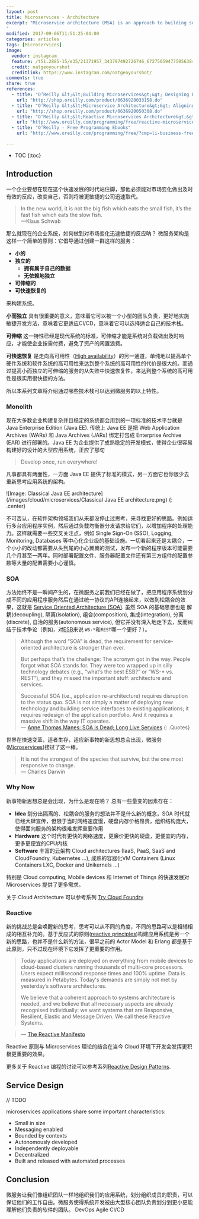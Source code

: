```yaml
---
layout: post
title: Microservices - Architecture
excerpt: "Microservice architecture (MSA) is an approach to building software systems that decomposes business domain models into smaller, consistent, bounded-contexts implemented by services. These services are isolated and autonomous yet communicate to provide some piece of business functionality. Microservices are typically implemented and operated by small teams with enough autonomy that each team and service can change its internal implementation details (including replacing it outright!) with minimal impact across the rest of the system.
"
modified: 2017-09-06T11:51:25-04:00
categories: articles
tags: [Microservices]
image:
  vendor: instagram
  feature: /t51.2885-15/e35/21371957_343797492726746_672750594775056384_n.jpg
  credit: natgeoyourshot
  creditlink: https://www.instagram.com/natgeoyourshot/
comments: true
share: true
references:
  - title: "O’Reilly &lt;&lt;Building Microservices&gt;&gt; Designing Fine-Grained Systems"
    url: "http://shop.oreilly.com/product/0636920033158.do"
  - title: "O’Reilly &lt;&lt;Microservice Architecture&gt;&gt; Aligning Principles, Practices, and Culture"
    url: "http://shop.oreilly.com/product/0636920050308.do"
  - title: "O’Reilly &lt;&lt;Reactive Microservices Architecture&gt;&gt; Design Principles for Distributed Systems"
    url: "http://www.oreilly.com/programming/free/reactive-microservices-architecture-orm.csp"
  - title: "O’Reilly - Free Programming Ebooks"
    url: "http://www.oreilly.com/programming/free/?cmp=li-business-free-info-onboarding_li_freereport_programming_ac"

---
```


* TOC
{:toc}

## Introduction

一个企业要想在现在这个快速发展的时代站住脚，那他必须能对市场变化做出及时有效的反应，改变自己，否则将被更敏捷的公司迅速取代。

> In the new world, it is not the big fish which eats the small fish, it’s the fast fish which eats the slow fish.<br>
—Klaus Schwab

那么就现在的企业系统，如何做到对市场变化迅速敏捷的反应呐？ 微服务架构是这样一个简单的原则：它倡导通过创建一群这样的服务：

* **小的**
* **独立的**
  * **拥有属于自己的数据**
  * **无依赖地独立**
* **可伸缩的**
* **可快速恢复的**

来构建系统。

**小而独立** 具有很重要的意义，意味着它可以被一个小型的团队负责，更好地实施敏捷开发方法，意味着它更适应CI/CD，意味着它可以选择适合自己的技术栈。

**可伸缩** 这一特性已经是现代系统的标准，可伸缩才能是系统对负载做出及时响应，才能使企业按需付费，避免了资产的闲置浪费。

**可快速恢复** 是走向高可用性（[High availability][High_availability]）的另一通道，单纯地以提高单个硬件系统和软件系统的高可用性来达到整个系统的高可用性的代价是很大的。而通过提高小而独立的可伸缩的服务的从失败中快速恢复性，来达到整个系统的高可用性是很实用很快捷的方法。

所以本系列文章将介绍通过哪些技术栈可以达到微服务的以上特性。

### Monolith

现在大多数企业构建复杂并且稳定的系统都会用到的一项标准的技术平台就是 Java Enterprise Edition (Java EE). 传统上 Java EE 是把 Web Application Archives (WARs) 和 Java Archives (JARs) 绑定打包成 Enterprise Archive (EAR) 进行部署的。Java EE 为企业提供了成熟稳定的开发模式，使得企业很容易构建好的设计的大型应用系统，正应了那句

> Develop once, run everywhere!

凡事都具有两面性，一方面 Java EE 提供了标准的模式，另一方面它也你很少去重新思考应用系统的架构。

![Image: Classical Java EE architecture](/images/cloud/microservices/Classical Java EE architecture.png)
{: .center}
<style>.center img {max-width: 500px !important; border: 1px solid lightgrey;}</style>

不可否认，在软件架构领域我们从来都没停止过思考，来寻找更好的思路。例如运行多台应用程序实例，然后通过负载均衡器分发请求给它们，以增加程序的处理能力。这样就需要一些交叉关注点，例如 Single Sign-On (SSO), Logging, Monitoring, Databases 等中心化企业级的基础设施。一切看起来还是太耦合，一个小小的改动都需要从头到尾的小心翼翼的测试，发布一个新的程序版本可能需要几个月甚至一两年。同时部署配置文件、服务器配置文件还有第三方组件的配置参数等大量的配置需要小心谨慎。

### SOA

方法始终不是一瞬间产生的，在微服务之前我们已经在做了，把应用程序系统划分成不同的应用程序服务然后在通过统一协议的API连接起来，以做到松耦合的效果，这就是 [Service Oriented Architecture (SOA)][SOA]. 虽然 SOA 的基础思想也是 解耦(decoupling), 隔离(isolation), 组合(composition), 集成(integration), 分离(discrete), 自治的服务(autonomous service), 但它并没有深入地走下去，反而纠结于技术争论（例如，对[ESB][ESB]来说 `WS-*`和`REST`哪一个更好？）。

> Although the word “SOA” is dead, the requirement for service-oriented architecture is stronger than ever.
>
> But perhaps that’s the challenge: The acronym got in the way. People forgot what SOA stands for. They were too wrapped up in silly technology debates (e.g., “what’s the best ESB?” or “WS-* vs. REST”), and they missed the important stuff: architecture and services.
>
> Successful SOA (i.e., application re-architecture) requires disruption to the status quo. SOA is not simply a matter of deploying new technology and building service interfaces to existing applications; it requires redesign of the application portfolio. And it requires a massive shift in the way IT operates.<br>
— [Anne Thomas Manes: SOA is Dead; Long Live Services](http://apsblog.burtongroup.com/2009/01/soa-is-dead-long-live-services.html)
{: .Quotes}

世界在快速变革，适者生存，适应新事物的新思想总会出现，微服务([Microservices][Microservices])接过了这一棒。

> It is not the strongest of the species that survive, but the one most responsive to change.<br>
— Charles Darwin

### Why Now
新事物新思想总是会出现，为什么是现在呐？ 总有一些量变的因素存在：

* **Idea** 划分出隔离的、松耦合的服务的想法并不是什么新的概念，SOA 时代就已经大肆宣传，但限于当时网络速度慢，硬盘内存价格昂贵，组织结构庞大，使得面向服务的架构很难发挥重要作用
* **Hardware** 这个时代有更快的网络速度，更廉价更快的硬盘，更便宜的内存，更多更便宜的CPU内核
* **Software** 丰富的云架构 Cloud architectures (IaaS, PaaS, SaaS and CloudFoundry, Kubernetes ...), 成熟的容器化VM Containers (Linux Containers LXC, Docker and Unikernels ...)

特别是 Cloud computing, Mobile devices 和 Internet of Things 的快速发展对 Microservices 提供了更多需求。

关于 Cloud Architecture 可以参考系列 [Try Cloud Foundry](/series/try-cloudfoundry/)

### Reactive
新的挑战总是会唤醒新的思考，思考可以从不同的角度，不同的思路可以是相辅相成的相互补充的。基于反应式的原则([reactive principles][Reactive_programming])构建应用系统是另一个新的思路，也并不是什么新的方法，很早之前的 Actor Model 和 Erlang 都是基于此原则，只不过现在环境下它发挥了更重要的作用。

> Today applications are deployed on everything from mobile devices to cloud-based clusters running thousands of multi-core processors. Users expect millisecond response times and 100% uptime. Data is measured in Petabytes. Today's demands are simply not met by yesterday’s software architectures.
>
> We believe that a coherent approach to systems architecture is needed, and we believe that all necessary aspects are already recognised individually: we want systems that are Responsive, Resilient, Elastic and Message Driven. We call these Reactive Systems.

> — [The Reactive Manifesto](http://www.reactivemanifesto.org/)

Reactive 原则与 Microservices 理论的结合在当今 Cloud 环境下开发会发挥更积极更重要的效果。

更多关于 Reactive 编程的讨论可以参考系列[Reactive Design Patterns](/series/reactive-design-patterns).

## Service Design

// TODO

microservices applications share some important characteristics:
* Small in size
* Messaging enabled
* Bounded by contexts
* Autonomously developed
* Independently deployable
* Decentralized
* Built and released with automated processes


## Conclusion

微服务让我们像组织团队一样地组织我们的应用系统，划分组织成员的职责，可以保证他们的工作自由。微服务使得系统开发被由大型核心团队负责划分到更小更能理解他们负责的软件的团队。
DevOps Agile CI/CD

[Microservices]:https://en.wikipedia.org/wiki/Microservices
[High_availability]:https://en.wikipedia.org/wiki/High_availability
[SOA]:https://en.wikipedia.org/wiki/Service-oriented_architecture
[ESB]:https://en.wikipedia.org/wiki/Enterprise_service_bus
[Reactive_programming]:https://en.wikipedia.org/wiki/Reactive_programming
